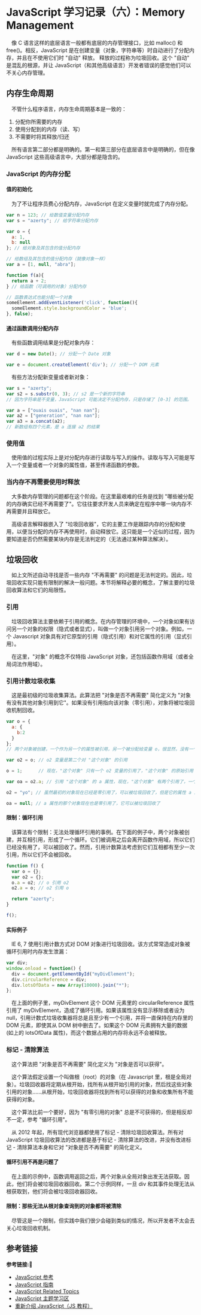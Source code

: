 # JavaScript 学习记录（六）：Memory Management

&emsp;像 C 语言这样的底层语言一般都有底层的内存管理接口，比如 malloc() 和 free()。相反，JavaScript 是在创建变量（对象，字符串等）时自动进行了分配内存，并且在不使用它们时 "自动" 释放。 释放的过程称为垃圾回收。这个 "自动" 是混乱的根源，并让 JavaScript（和其他高级语言）开发者错误的感觉他们可以不关心内存管理。 

## 内存生命周期

&emsp;不管什么程序语言，内存生命周期基本是一致的：   

1. 分配你所需要的内存
2. 使用分配到的内存（读、写）
3. 不需要时将其释放/归还

&emsp;所有语言第二部分都是明确的。第一和第三部分在底层语言中是明确的，但在像 JavaScript 这些高级语言中，大部分都是隐含的。

### JavaScript 的内存分配

#### 值的初始化

&emsp;为了不让程序员费心分配内存，JavaScript 在定义变量时就完成了内存分配。

```javascript
var n = 123; // 给数值变量分配内存
var s = "azerty"; // 给字符串分配内存

var o = {
  a: 1,
  b: null
}; // 给对象及其包含的值分配内存

// 给数组及其包含的值分配内存（就像对象一样）
var a = [1, null, "abra"];

function f(a){
  return a + 2;
} // 给函数（可调用的对象）分配内存

// 函数表达式也能分配一个对象
someElement.addEventListener('click', function(){
  someElement.style.backgroundColor = 'blue';
}, false);
```

#### 通过函数调用分配内存

&emsp;有些函数调用结果是分配对象内存：

```javascript
var d = new Date(); // 分配一个 Date 对象

var e = document.createElement('div'); // 分配一个 DOM 元素
```

&emsp;有些方法分配新变量或者新对象：

```javascript
var s = "azerty";
var s2 = s.substr(0, 3); // s2 是一个新的字符串
// 因为字符串是不变量，JavaScript 可能决定不分配内存，只是存储了 [0-3] 的范围。

var a = ["ouais ouais", "nan nan"];
var a2 = ["generation", "nan nan"];
var a3 = a.concat(a2);
// 新数组有四个元素，是 a 连接 a2 的结果
```

### 使用值

&emsp;使用值的过程实际上是对分配内存进行读取与写入的操作。读取与写入可能是写入一个变量或者一个对象的属性值，甚至传递函数的参数。

### 当内存不再需要使用时释放

&emsp;大多数内存管理的问题都在这个阶段。在这里最艰难的任务是找到 "哪些被分配的内存确实已经不再需要了"。它往往要求开发人员来确定在程序中哪一块内存不再需要并且释放它。

&emsp;高级语言解释器嵌入了 "垃圾回收器"，它的主要工作是跟踪内存的分配和使用，以便当分配的内存不再使用时，自动释放它。这只能是一个近似的过程，因为要知道是否仍然需要某块内存是无法判定的（无法通过某种算法解决）。

## 垃圾回收

&emsp;如上文所述自动寻找是否一些内存 "不再需要" 的问题是无法判定的。因此，垃圾回收实现只能有限制的解决一般问题。本节将解释必要的概念，了解主要的垃圾回收算法和它们的局限性。

### 引用

&emsp;垃圾回收算法主要依赖于引用的概念。在内存管理的环境中，一个对象如果有访问另一个对象的权限（隐式或者显式），叫做一个对象引用另一个对象。例如，一个 Javascript 对象具有对它原型的引用（隐式引用）和对它属性的引用（显式引用）。

&emsp;在这里，"对象" 的概念不仅特指 JavaScript 对象，还包括函数作用域（或者全局词法作用域）。

### 引用计数垃圾收集

&emsp;这是最初级的垃圾收集算法。此算法把 "对象是否不再需要" 简化定义为 "对象有没有其他对象引用到它"。如果没有引用指向该对象（零引用），对象将被垃圾回收机制回收。

```javascript
var o = {
  a: {
    b:2
  }
};
// 两个对象被创建，一个作为另一个的属性被引用，另一个被分配给变量 o，很显然，没有一个可以被垃圾收集

var o2 = o; // o2 变量是第二个对 "这个对象" 的引用

o = 1;      // 现在，"这个对象" 只有一个 o2 变量的引用了，"这个对象" 的原始引用 o 已经没有

var oa = o2.a; // 引用 "这个对象" 的 a 属性，现在，"这个对象" 有两个引用了，一个是 o2，一个是 oa

o2 = "yo"; // 虽然最初的对象现在已经是零引用了，可以被垃圾回收了，但是它的属性 a 的对象还在被 oa 引用，所以还不能回收

oa = null; // a 属性的那个对象现在也是零引用了，它可以被垃圾回收了
```

#### 限制：循环引用

&emsp;该算法有个限制：无法处理循环引用的事例。在下面的例子中，两个对象被创建，并互相引用，形成了一个循环。它们被调用之后会离开函数作用域，所以它们已经没有用了，可以被回收了。然而，引用计数算法考虑到它们互相都有至少一次引用，所以它们不会被回收。

```javascript
function f() {
  var o = {};
  var o2 = {};
  o.a = o2; // o 引用 o2
  o2.a = o; // o2 引用 o

  return "azerty";
}

f();
```

#### 实际例子

&emsp;IE 6, 7 使用引用计数方式对 DOM 对象进行垃圾回收。该方式常常造成对象被循环引用时内存发生泄漏：

```javascript
var div;
window.onload = function() {
  div = document.getElementById("myDivElement");
  div.circularReference = div;
  div.lotsOfData = new Array(10000).join("*");
};
```

&emsp;在上面的例子里，myDivElement 这个 DOM 元素里的 circularReference 属性引用了 myDivElement，造成了循环引用。如果该属性没有显示移除或者设为 null，引用计数式垃圾收集器将总是且至少有一个引用，并将一直保持在内存里的 DOM 元素，即使其从 DOM 树中删去了。如果这个 DOM 元素拥有大量的数据 (如上的 lotsOfData 属性)，而这个数据占用的内存将永远不会被释放。

### 标记 - 清除算法

&emsp;这个算法把 "对象是否不再需要" 简化定义为 "对象是否可以获得"。

&emsp;这个算法假定设置一个叫做根（root）的对象（在 Javascript 里，根是全局对象）。垃圾回收器将定期从根开始，找所有从根开始引用的对象，然后找这些对象引用的对象……从根开始，垃圾回收器将找到所有可以获得的对象和收集所有不能获得的对象。

&emsp;这个算法比前一个要好，因为 "有零引用的对象" 总是不可获得的，但是相反却不一定，参考 "循环引用"。

&emsp;从 2012 年起，所有现代浏览器都使用了标记 - 清除垃圾回收算法。所有对 JavaScript 垃圾回收算法的改进都是基于标记 - 清除算法的改进，并没有改进标记 - 清除算法本身和它对 "对象是否不再需要" 的简化定义。

#### 循环引用不再是问题了

&emsp;在上面的示例中，函数调用返回之后，两个对象从全局对象出发无法获取。因此，他们将会被垃圾回收器回收。第二个示例同样，一旦 div 和其事件处理无法从根获取到，他们将会被垃圾回收器回收。

#### 限制：那些无法从根对象查询到的对象都将被清除

&emsp;尽管这是一个限制，但实践中我们很少会碰到类似的情况，所以开发者不太会去关心垃圾回收机制。

## 参考链接
**参考链接:🔗**
+ [JavaScript 参考](https://developer.mozilla.org/zh-CN/docs/Web/JavaScript/Reference)
+ [JavaScript 指南](https://developer.mozilla.org/zh-CN/docs/Web/JavaScript/Guide)
+ [JavaScript Related Topics](https://developer.mozilla.org/zh-CN/docs/Learn/JavaScript)
+ [JavaScript 主题学习区](https://developer.mozilla.org/zh-CN/docs/learn/JavaScript)
+ [重新介绍 JavaScript（JS 教程）](https://developer.mozilla.org/zh-CN/docs/Web/JavaScript/A_re-introduction_to_JavaScript)
